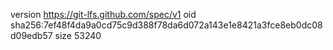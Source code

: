 version https://git-lfs.github.com/spec/v1
oid sha256:7ef48f4da9a0cd75c9d388f78da6d072a143e1e8421a3fce8eb0dc08d09edb57
size 53240
